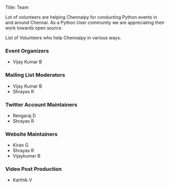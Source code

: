 Title: Team

Lot of volunteers are helping Chennaipy for conducting 
Python events in and around Chennai.
As a Python User community we are appreciating their work
towards open source.

List of Volunteers who help Chennaipy in various ways.


### Event Organizers

* Vijay Kumar B

### Mailing List Moderators

* Vijay Kumar B
* Shrayas R

### Twitter Account Maintainers

* Rengaraj D
* Shrayas R

### Website Maintainers

* Kiran G
* Shrayas R
* Vijaykumar B
    
### Video Post Production 

* Karthik V

